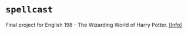 # `spellcast`
Final project for English 198 - The Wizarding World of Harry Potter. [[Info]](info.md)
